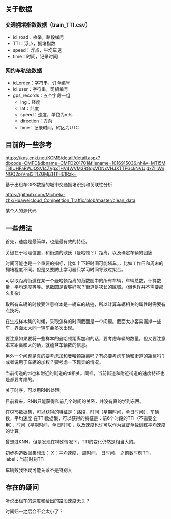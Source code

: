 ## 关于数据

### 交通拥堵指数数据（train_TTI.csv）

-   id_road：枚举，路段编号
-   TTI：浮点，拥堵指数
-   speed：浮点，平均车速
-   time：时间，记录时间

### 网约车轨迹数据

-   id_order：字符串，订单编号
-   id_user：字符串，司机编号
-   gps_records：五个字段一组
    -   lng：经度
    -   lat：纬度
    -   speed：速度，单位为m/s
    -   direction：方向
    -   time：记录时间，时区为UTC

## 目前的一些参考

https://kns.cnki.net/KCMS/detail/detail.aspx?dbcode=CMFD&dbname=CMFD201701&filename=1016915036.nh&v=MTI5MTBIUHFaRWJQSVI4ZVgxTHV4WVM3RGgxVDNxVHJXTTFGckNVUjdxZlllWnNGQ2prVmI3T1ZGMjZHTHE1Rzk=

基于出租车GPS数据的城市交通拥堵识别和关联性分析

https://github.com/Michelia-zhx/Huaweicloud_Competition_Traffic/blob/master/clean_data

某个人的源代码

## 一些想法
首先，速度是最简单，也是最有效的特征。

关键在于地理位置，和街道的欧氏（曼哈顿？）距离，以及确定车辆的团簇

时间可能也是一个重要的指标，比如上下班时间可能堵车，，比如工作日和周末的拥堵程度不同。但是又要防止学习器只学习时间导致过拟合。

可以取距离街道在某一个曼哈顿距离的范数圆中的所有车辆，车辆总数，计算数量，平均速度等等。范数圆是否够好呢？街道是狭长的区域。（但也许并不需要那么复杂）

取所有车辆的时候要注意样本是一辆车的轨迹，所以计算车辆相关的属性时需要有点技巧。

在生成样本集的时候，采取怎样的时间截面是一个问题。截面太小容易漏掉一些车，界面太大同一辆车会多次出现。

要注意如果要将一些样本的曼哈顿距离加和的话，要考虑车辆的数量。但又要注意本来距离和大的话，就蕴含车辆数的信息。

另外一个问题是真的要考虑加和曼哈顿距离吗？有必要考虑车辆和街道的距离吗？或者说用于车辆的加权？要考虑一下现实的情况。

当前街道的tti也和附近的街道的tti相关。同样，当前街道和附近街道的速度特征也是都要考虑的。

关于时序，可以用RNN处理。

目前看来，RNN只能获得和前几个时间的关系，并没有真的学到东西。

在GPS数据集，可以获得的特征是：路段，时间（星期时间，单日时间），车辆数，平均速度
在TTI数据集，可以获得的特征是：前6个时段的TTI（不需要全用），时间（星期时间，单日时间），以及速度也许可以作为监督单独训练平均速度的计算。

曾想过KNN，但是发现在特殊情况下，TTI的变化仍然是相当大的。

初步构造数据集想法：
X：平均速度， 周时间， 日时间， 之前数时刻TTI， label：当前时刻TTI

车辆数我怀疑可能关系不是特别大

## 存在的疑问
听说出租车的速度和给出的路段速度无关？

时间归一之后会不会太小了？